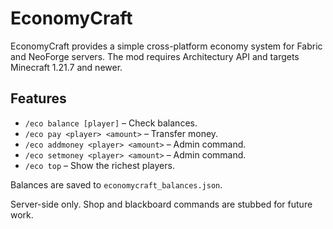 # EconomyCraft

EconomyCraft provides a simple cross-platform economy system for Fabric and NeoForge servers. The mod requires Architectury API and targets Minecraft 1.21.7 and newer.

## Features

- `/eco balance [player]` – Check balances.
- `/eco pay <player> <amount>` – Transfer money.
- `/eco addmoney <player> <amount>` – Admin command.
- `/eco setmoney <player> <amount>` – Admin command.
- `/eco top` – Show the richest players.

Balances are saved to `economycraft_balances.json`.

Server-side only. Shop and blackboard commands are stubbed for future work.
